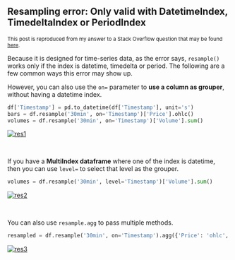 ## Resampling error: Only valid with DatetimeIndex, TimedeltaIndex or PeriodIndex

<sup>This post is reproduced from my answer to a Stack Overflow question that may be found [here](https://stackoverflow.com/a/75273282/19123103).</sup>

Because it is designed for time-series data, as the error says, `resample()` works only if the index is datetime, timedelta or period. The following are a few common ways this error may show up.

However, you can also use the `on=` parameter to **use a column as grouper**, without having a datetime index.
```python
df['Timestamp'] = pd.to_datetime(df['Timestamp'], unit='s')
bars = df.resample('30min', on='Timestamp')['Price'].ohlc()
volumes = df.resample('30min', on='Timestamp')['Volume'].sum()
```
[![res1][1]][1]

<br>

If you have a **MultiIndex dataframe** where one of the index is datetime, then you can use `level=` to select that level as the grouper.
```python
volumes = df.resample('30min', level='Timestamp')['Volume'].sum()
```
[![res2][2]][2]

<br>

You can also use `resample.agg` to pass multiple methods.
```python
resampled = df.resample('30min', on='Timestamp').agg({'Price': 'ohlc', 'Volume': 'sum'})
```
[![res3][3]][3]


  [1]: https://i.stack.imgur.com/FmHVA.png
  [2]: https://i.stack.imgur.com/HKp43.png
  [3]: https://i.stack.imgur.com/fWvbG.png
